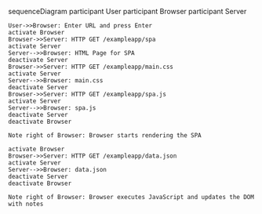 sequenceDiagram
    participant User
    participant Browser
    participant Server

    User->>Browser: Enter URL and press Enter
    activate Browser
    Browser->>Server: HTTP GET /exampleapp/spa
    activate Server
    Server-->>Browser: HTML Page for SPA
    deactivate Server
    Browser->>Server: HTTP GET /exampleapp/main.css
    activate Server
    Server-->>Browser: main.css
    deactivate Server
    Browser->>Server: HTTP GET /exampleapp/spa.js
    activate Server
    Server-->>Browser: spa.js
    deactivate Server
    deactivate Browser

    Note right of Browser: Browser starts rendering the SPA
    
    activate Browser
    Browser->>Server: HTTP GET /exampleapp/data.json
    activate Server
    Server-->>Browser: data.json
    deactivate Server
    deactivate Browser
    
    Note right of Browser: Browser executes JavaScript and updates the DOM with notes
